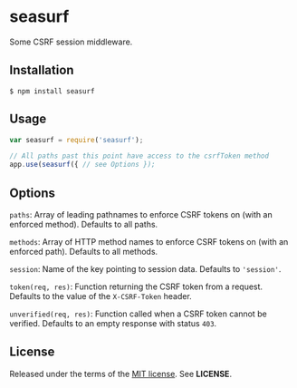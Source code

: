 seasurf
=======
Some CSRF session middleware.

Installation
------------

    $ npm install seasurf

Usage
-----

```javascript
var seasurf = require('seasurf');

// All paths past this point have access to the csrfToken method
app.use(seasurf({ // see Options });
```

Options
-------

`paths`: Array of leading pathnames to enforce CSRF tokens on (with an enforced
method). Defaults to all paths.

`methods`: Array of HTTP method names to enforce CSRF tokens on (with an enforced
path). Defaults to all methods.

`session`: Name of the key pointing to session data. Defaults to `'session'`.

`token(req, res)`: Function returning the CSRF token from a request. Defaults to
the value of the `X-CSRF-Token` header.

`unverified(req, res)`: Function called when a CSRF token cannot be verified.
Defaults to an empty response with status `403`.

License
-------
Released under the terms of the
[MIT license](http://tldrlegal.com/license/mit-license). See **LICENSE**.
